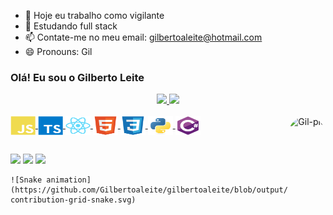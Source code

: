 



- 🔭 Hoje eu trabalho como vigilante
- 🌱 Estudando full stack
- 📫 Contate-me no meu email: gilbertoaleite@hotmail.com
- 😄 Pronouns: Gil


### Olá! Eu sou o Gilberto Leite
<div align="center">
  <a href="https://gilbertoaleite.github.io/certificard/">
  <img height="180em" src="https://github-readme-stats.vercel.app/api?username=gilbertoaleite&show_icons=true&theme=dracula&include_all_commits=true&count_private=true"/>
  <img height="180em" src="https://github-readme-stats.vercel.app/api/top-langs/?username=gilbertoaleite&layout=compact&langs_count=7&theme=dracula"/>
</div>
  
  <div style="display: inline_block"><br>
  <img align="center" alt="Gil-Js" height="30" width="40" src="https://raw.githubusercontent.com/devicons/devicon/master/icons/javascript/javascript-plain.svg">
  <img align="center" alt="Gil-Ts" height="30" width="40" src="https://raw.githubusercontent.com/devicons/devicon/master/icons/typescript/typescript-plain.svg">
  <img align="center" alt="Gil-React" height="30" width="40" src="https://raw.githubusercontent.com/devicons/devicon/master/icons/react/react-original.svg">
  <img align="center" alt="Gil-HTML" height="30" width="40" src="https://raw.githubusercontent.com/devicons/devicon/master/icons/html5/html5-original.svg">
  <img align="center" alt="Gil-CSS" height="30" width="40" src="https://raw.githubusercontent.com/devicons/devicon/master/icons/css3/css3-original.svg">
  <img align="center" alt="Gil-Python" height="30" width="40" src="https://raw.githubusercontent.com/devicons/devicon/master/icons/python/python-original.svg">
  <img align="center" alt="Gil-Csharp" height="30" width="40" src="https://raw.githubusercontent.com/devicons/devicon/master/icons/csharp/csharp-original.svg">
  <img align="right" alt="Gil-pic" style="border-radius:50px;" height="100" src="https://github.com/Gilbertoaleite.png">
</div>
  
  ##

 <a href="https://discord.gg/Toddynho0#6921" target="_blank"><img src="https://img.shields.io/badge/Discord-7289DA?style=for-the-badge&logo=discord&logoColor=white" target="_blank"></a> 
  <a href = "mailto:gilbertoaleite@gmail.com"><img src="https://img.shields.io/badge/-Gmail-%23333?style=for-the-badge&logo=gmail&logoColor=white" target="_blank"></a>
  <a href="https://www.linkedin.com/in/gilbertoaleite" target="_blank"><img src="https://img.shields.io/badge/-LinkedIn-%230077B5?style=for-the-badge&logo=linkedin&logoColor=white" target="_blank"></a> 
  
    ![Snake animation](https://github.com/Gilbertoaleite/gilbertoaleite/blob/output/github-contribution-grid-snake.svg)
 
 
 

 
</div>
